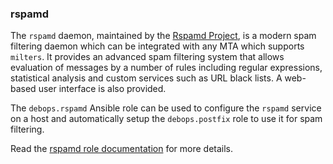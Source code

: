 ### rspamd

The `rspamd` daemon, maintained by the [Rspamd
Project](https://rspamd.com/), is a modern spam filtering daemon which
can be integrated with any MTA which supports `milters`. It provides an
advanced spam filtering system that allows evaluation of messages by a
number of rules including regular expressions, statistical analysis and
custom services such as URL black lists. A web-based user interface is
also provided.

The `debops.rspamd` Ansible role can be used to configure the `rspamd`
service on a host and automatically setup the `debops.postfix` role to
use it for spam filtering.

Read the [rspamd role documentation](https://docs.debops.org/en/master/ansible/roles/rspamd/) for more details.
